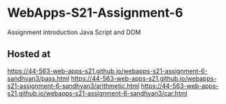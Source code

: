 # WebApps-S21-Assignment-6
Assignment introduction Java Script and DOM
## Hosted at 
https://44-563-web-apps-s21.github.io/webapps-s21-assignment-6-sandhyan3/pass.html
https://44-563-web-apps-s21.github.io/webapps-s21-assignment-6-sandhyan3/arithmetic.html
https://44-563-web-apps-s21.github.io/webapps-s21-assignment-6-sandhyan3/car.html
